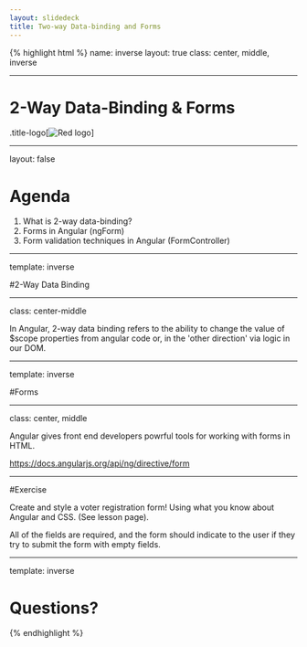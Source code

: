 ```yaml
---
layout: slidedeck
title: Two-way Data-binding and Forms
---
```


{% highlight html %}
name: inverse
layout: true
class: center, middle, inverse

---

# 2-Way Data-Binding & Forms

.title-logo[![Red logo](/public/img/red-logo-white.svg)]

---
layout: false

# Agenda

1. What is 2-way data-binding?
2. Forms in Angular (ngForm)
3. Form validation techniques in Angular (FormController)

---

template: inverse

#2-Way Data Binding

---

class: center-middle

In Angular, 2-way data binding refers to the ability to change the value of $scope properties from angular code or, in the 'other direction' via logic in our DOM.

---

template: inverse

#Forms

---

class: center, middle

Angular gives front end developers powrful tools for working with forms in HTML.

https://docs.angularjs.org/api/ng/directive/form

---

#Exercise

Create and style a voter registration form!
Using what you know about Angular and CSS. (See lesson page).


All of the fields are required, and the form should indicate to the user if they try to submit the form with empty fields.

---

template: inverse

# Questions?

{% endhighlight %}
